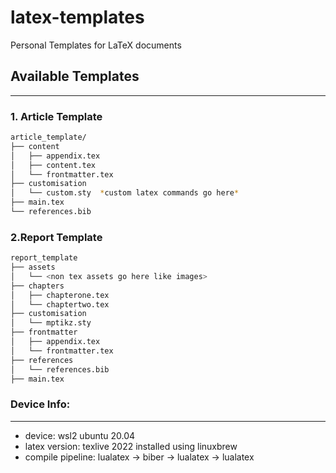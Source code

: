 # latex-templates
Personal Templates for LaTeX documents

## Available Templates
----

### 1. Article Template   

```bash
article_template/
├── content
│   ├── appendix.tex
│   ├── content.tex
│   └── frontmatter.tex
├── customisation
│   └── custom.sty  *custom latex commands go here*
├── main.tex
└── references.bib
```

### 2.Report Template
```bash
report_template
├── assets
│   └── <non tex assets go here like images>
├── chapters
│   ├── chapterone.tex
│   └── chaptertwo.tex
├── customisation
│   └── mptikz.sty
├── frontmatter
│   ├── appendix.tex
│   └── frontmatter.tex
├── references
│   └── references.bib
├── main.tex  
```



### Device Info:
----
- device: wsl2 ubuntu 20.04
- latex version: texlive 2022 installed using linuxbrew
- compile pipeline: lualatex -> biber -> lualatex -> lualatex
  